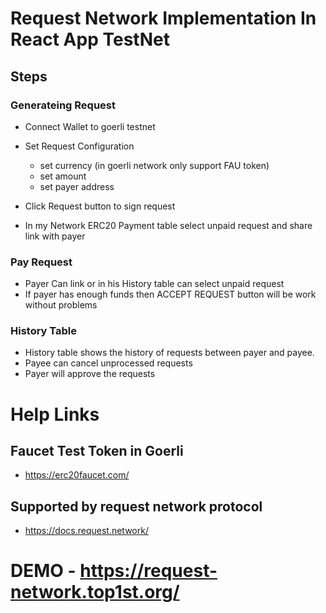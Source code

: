 # Request Network Implementation In React App TestNet



## Steps

### Generateing Request
- Connect Wallet to goerli testnet
- Set Request Configuration
    
    - set currency (in goerli network only support FAU token)
    - set amount 
    - set payer address

- Click Request button to sign request
- In my Network ERC20 Payment table select unpaid request and share link with payer

### Pay Request
- Payer Can link or in his History table can select unpaid request
- If payer has enough funds then ACCEPT REQUEST button will be work without problems

### History Table
- History table shows the history of requests between payer and payee.
- Payee can cancel unprocessed requests
- Payer will approve the requests


# Help Links

## Faucet Test Token in Goerli 
- https://erc20faucet.com/
## Supported by request network protocol
- https://docs.request.network/

# DEMO - https://request-network.top1st.org/ 

